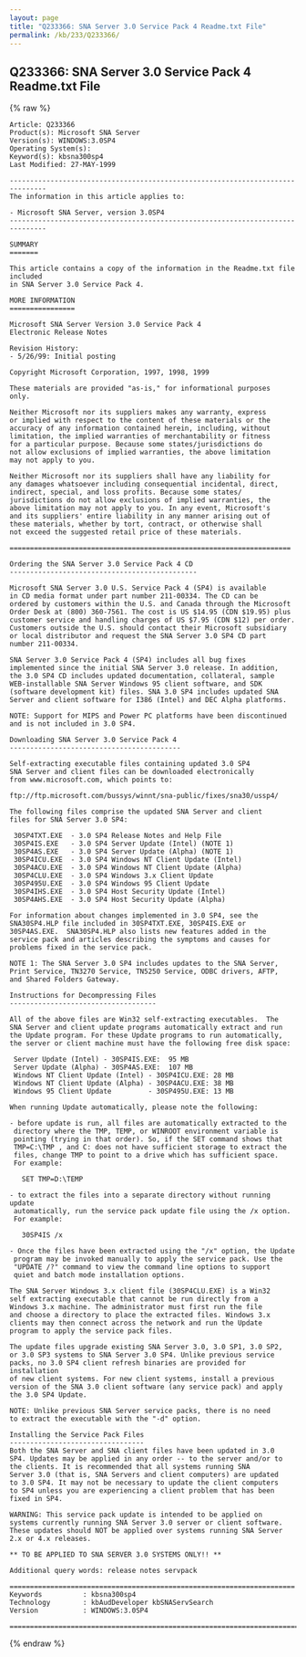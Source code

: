 ```yaml
---
layout: page
title: "Q233366: SNA Server 3.0 Service Pack 4 Readme.txt File"
permalink: /kb/233/Q233366/
---
```


## Q233366: SNA Server 3.0 Service Pack 4 Readme.txt File

{% raw %}

	Article: Q233366
	Product(s): Microsoft SNA Server
	Version(s): WINDOWS:3.0SP4
	Operating System(s): 
	Keyword(s): kbsna300sp4
	Last Modified: 27-MAY-1999
	
	-------------------------------------------------------------------------------
	The information in this article applies to:
	
	- Microsoft SNA Server, version 3.0SP4 
	-------------------------------------------------------------------------------
	
	SUMMARY
	=======
	
	This article contains a copy of the information in the Readme.txt file included
	in SNA Server 3.0 Service Pack 4.
	
	MORE INFORMATION
	================
	
	Microsoft SNA Server Version 3.0 Service Pack 4
	Electronic Release Notes
	
	Revision History:
	- 5/26/99: Initial posting
	
	Copyright Microsoft Corporation, 1997, 1998, 1999
	
	These materials are provided "as-is," for informational purposes 
	only.
	
	Neither Microsoft nor its suppliers makes any warranty, express 
	or implied with respect to the content of these materials or the 
	accuracy of any information contained herein, including, without 
	limitation, the implied warranties of merchantability or fitness 
	for a particular purpose. Because some states/jurisdictions do 
	not allow exclusions of implied warranties, the above limitation 
	may not apply to you.
	
	Neither Microsoft nor its suppliers shall have any liability for 
	any damages whatsoever including consequential incidental, direct, 
	indirect, special, and loss profits. Because some states/ 
	jurisdictions do not allow exclusions of implied warranties, the 
	above limitation may not apply to you. In any event, Microsoft's 
	and its suppliers' entire liability in any manner arising out of 
	these materials, whether by tort, contract, or otherwise shall 
	not exceed the suggested retail price of these materials.
	
	=====================================================================
	
	Ordering the SNA Server 3.0 Service Pack 4 CD
	----------------------------------------------
	
	Microsoft SNA Server 3.0 U.S. Service Pack 4 (SP4) is available 
	in CD media format under part number 211-00334. The CD can be 
	ordered by customers within the U.S. and Canada through the Microsoft 
	Order Desk at (800) 360-7561. The cost is US $14.95 (CDN $19.95) plus 
	customer service and handling charges of US $7.95 (CDN $12) per order. 
	Customers outside the U.S. should contact their Microsoft subsidiary 
	or local distributor and request the SNA Server 3.0 SP4 CD part 
	number 211-00334.
	
	SNA Server 3.0 Service Pack 4 (SP4) includes all bug fixes 
	implemented since the initial SNA Server 3.0 release. In addition, 
	the 3.0 SP4 CD includes updated documentation, collateral, sample
	WEB-installable SNA Server Windows 95 client software, and SDK 
	(software development kit) files. SNA 3.0 SP4 includes updated SNA 
	Server and client software for I386 (Intel) and DEC Alpha platforms.
	
	NOTE: Support for MIPS and Power PC platforms have been discontinued 
	and is not included in 3.0 SP4. 
	
	Downloading SNA Server 3.0 Service Pack 4
	------------------------------------------
	
	Self-extracting executable files containing updated 3.0 SP4 
	SNA Server and client files can be downloaded electronically 
	from www.microsoft.com, which points to:
	
	ftp://ftp.microsoft.com/bussys/winnt/sna-public/fixes/sna30/ussp4/ 
	
	The following files comprise the updated SNA Server and client 
	files for SNA Server 3.0 SP4:
	
	 30SP4TXT.EXE  - 3.0 SP4 Release Notes and Help File
	 30SP4IS.EXE   - 3.0 SP4 Server Update (Intel) (NOTE 1)
	 30SP4AS.EXE   - 3.0 SP4 Server Update (Alpha) (NOTE 1)
	 30SP4ICU.EXE  - 3.0 SP4 Windows NT Client Update (Intel)
	 30SP4ACU.EXE  - 3.0 SP4 Windows NT Client Update (Alpha)
	 30SP4CLU.EXE  - 3.0 SP4 Windows 3.x Client Update
	 30SP495U.EXE  - 3.0 SP4 Windows 95 Client Update
	 30SP4IHS.EXE  - 3.0 SP4 Host Security Update (Intel)
	 30SP4AHS.EXE  - 3.0 SP4 Host Security Update (Alpha)
	
	For information about changes implemented in 3.0 SP4, see the 
	SNA30SP4.HLP file included in 30SP4TXT.EXE, 30SP4IS.EXE or 
	30SP4AS.EXE.  SNA30SP4.HLP also lists new features added in the 
	service pack and articles describing the symptoms and causes for 
	problems fixed in the service pack. 
	
	NOTE 1: The SNA Server 3.0 SP4 includes updates to the SNA Server, 
	Print Service, TN3270 Service, TN5250 Service, ODBC drivers, AFTP, 
	and Shared Folders Gateway.
	
	Instructions for Decompressing Files
	------------------------------------
	
	All of the above files are Win32 self-extracting executables.  The 
	SNA Server and client update programs automatically extract and run 
	the Update program. For these Update programs to run automatically, 
	the server or client machine must have the following free disk space:
	
	 Server Update (Intel) - 30SP4IS.EXE:  95 MB 
	 Server Update (Alpha) - 30SP4AS.EXE:  107 MB
	 Windows NT Client Update (Intel) - 30SP4ICU.EXE: 28 MB
	 Windows NT Client Update (Alpha) - 30SP4ACU.EXE: 38 MB
	 Windows 95 Client Update         - 30SP495U.EXE: 13 MB
	
	When running Update automatically, please note the following:
	
	- before update is run, all files are automatically extracted to the 
	 directory where the TMP, TEMP, or WINROOT environment variable is 
	 pointing (trying in that order). So, if the SET command shows that 
	 TMP=C:\TMP , and C: does not have sufficient storage to extract the 
	 files, change TMP to point to a drive which has sufficient space.  
	 For example:  
	
	   SET TMP=D:\TEMP
	
	- to extract the files into a separate directory without running update
	 automatically, run the service pack update file using the /x option. 
	 For example:
	
	   30SP4IS /x
	
	- Once the files have been extracted using the "/x" option, the Update 
	 program may be invoked manually to apply the service pack. Use the 
	 "UPDATE /?" command to view the command line options to support 
	 quiet and batch mode installation options.
	
	The SNA Server Windows 3.x client file (30SP4CLU.EXE) is a Win32
	self extracting executable that cannot be run directly from a 
	Windows 3.x machine. The administrator must first run the file
	and choose a directory to place the extracted files. Windows 3.x 
	clients may then connect across the network and run the Update 
	program to apply the service pack files.
	
	The update files upgrade existing SNA Server 3.0, 3.0 SP1, 3.0 SP2,
	or 3.0 SP3 systems to SNA Server 3.0 SP4. Unlike previous service 
	packs, no 3.0 SP4 client refresh binaries are provided for installation 
	of new client systems. For new client systems, install a previous
	version of the SNA 3.0 client software (any service pack) and apply 
	the 3.0 SP4 Update.
	
	NOTE: Unlike previous SNA Server service packs, there is no need 
	to extract the executable with the "-d" option.
	
	Installing the Service Pack Files
	---------------------------------
	Both the SNA Server and SNA client files have been updated in 3.0 
	SP4. Updates may be applied in any order -- to the server and/or to 
	the clients. It is recommended that all systems running SNA 
	Server 3.0 (that is, SNA Servers and client computers) are updated 
	to 3.0 SP4. It may not be necessary to update the client computers 
	to SP4 unless you are experiencing a client problem that has been 
	fixed in SP4.
	
	WARNING: This service pack update is intended to be applied on
	systems currently running SNA Server 3.0 server or client software.  
	These updates should NOT be applied over systems running SNA Server 
	2.x or 4.x releases.
	
	** TO BE APPLIED TO SNA SERVER 3.0 SYSTEMS ONLY!! **
	
	Additional query words: release notes servpack
	
	======================================================================
	Keywords          : kbsna300sp4 
	Technology        : kbAudDeveloper kbSNAServSearch
	Version           : WINDOWS:3.0SP4
	
	=============================================================================
	

{% endraw %}

